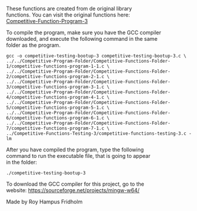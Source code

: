 
These  functions  are  created  from  de  original  library  
functions. You  can  visit  the  original  functions  here:  
[Competitive-Function-Program-3](https://github.com/H4PE0N/Competitive-Programming/tree/master/Competitive-Program-Folder/Competitive-Functions-Folder-3)

To compile the program, make sure you have the GCC compiler  
downloaded, and execute the following command in  the  same  
folder as the program.

```
gcc -o competitive-testing-bootup-3 competitive-testing-bootup-3.c \
../../Competitive-Program-Folder/Competitive-Functions-Folder-1/competitive-functions-program-1-1.c \
../../Competitive-Program-Folder/Competitive-Functions-Folder-2/competitive-functions-program-2-1.c \
../../Competitive-Program-Folder/Competitive-Functions-Folder-3/competitive-functions-program-3-1.c \
../../Competitive-Program-Folder/Competitive-Functions-Folder-4/competitive-functions-program-4-1.c \
../../Competitive-Program-Folder/Competitive-Functions-Folder-5/competitive-functions-program-5-1.c \
../../Competitive-Program-Folder/Competitive-Functions-Folder-6/competitive-functions-program-6-1.c \
../../Competitive-Program-Folder/Competitive-Functions-Folder-7/competitive-functions-program-7-1.c \
../Competitive-Functions-Testing-3/competitive-functions-testing-3.c -lm
```

After you have compiled the  program,  type  the  following  
command to run the executable file, that is going to appear  
in the folder:

```
./competitive-testing-bootup-3
```

To download the GCC compiler for this project,  go  to  the  
website: https://sourceforge.net/projects/mingw-w64/

Made by Roy Hampus Fridholm
